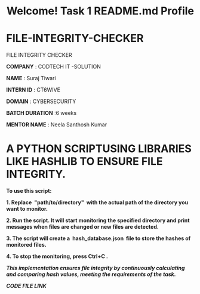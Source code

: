 <h1 align='center'>
  Welcome! Task 1 README.md Profile
</h1>



# FILE-INTEGRITY-CHECKER
FILE INTEGRITY CHECKER

**COMPANY** : CODTECH IT -SOLUTION

**NAME**  : Suraj Tiwari

**INTERN ID** : CT6WIVE

**DOMAIN** : CYBERSECURITY

**BATCH DURATION** :6 weeks

**MENTOR NAME** : Neela Santhosh Kumar 

# A PYTHON SCRIPTUSING LIBRARIES LIKE HASHLIB TO ENSURE FILE INTEGRITY.


**To use this script:**

**1. Replace  "path/to/directory"  with the actual path of the directory you want to
monitor.**

**2. Run the script. It will start monitoring the specified directory and print
messages when files are changed or new files are detected.**

**3. The script will create a  hash_database.json  file to store the hashes of monitored
files.**

**4. To stop the monitoring, press Ctrl+C .**

***This implementation ensures file integrity by continuously
calculating and comparing hash values, meeting the
requirements of the task.***

***CODE FILE LINK***

